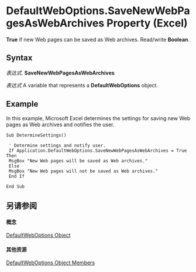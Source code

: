 
# DefaultWebOptions.SaveNewWebPagesAsWebArchives Property (Excel)

 **True** if new Web pages can be saved as Web archives. Read/write **Boolean**.


## Syntax

 _表达式_. **SaveNewWebPagesAsWebArchives**

 _表达式_ A variable that represents a **DefaultWebOptions** object.


## Example

In this example, Microsoft Excel determines the settings for saving new Web pages as Web archives and notifies the user.


```
Sub DetermineSettings() 
 
 ' Determine settings and notify user. 
 If Application.DefaultWebOptions.SaveNewWebPagesAsWebArchives = True Then 
 MsgBox "New Web pages will be saved as Web archives." 
 Else 
 MsgBox "New Web pages will not be saved as Web archives." 
 End If 
 
End Sub
```


## 另请参阅


#### 概念


[DefaultWebOptions Object](5bd1d870-e8d9-cac1-d7a7-3aeaf7c4c3cd.md)
#### 其他资源


[DefaultWebOptions Object Members](http://msdn.microsoft.com/library/52db1398-01d8-eba5-772f-2923fdc89f5b%28Office.15%29.aspx)